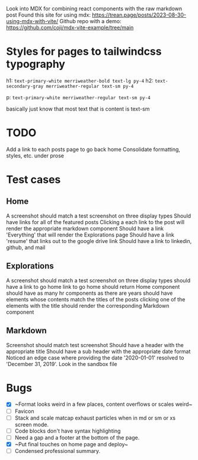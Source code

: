 Look into MDX for combining react components with the raw markdown post
Found this site for using mdx: https://trean.page/posts/2023-08-30-using-mdx-with-vite/
Github repo with a demo: https://github.com/coji/mdx-vite-example/tree/main


# Styles for pages to tailwindcss typography

h1: `text-primary-white merriweather-bold text-lg py-4`
h2: `text-secondary-gray merriweather-regular text-sm py-4`

p: `text-primary-white merriweather-regular text-sm py-4`

basically just know that most text that is content is text-sm

# TODO
Add a link to each posts page to go back home
Consolidate formatting, styles, etc. under prose

# Test cases

## Home
A screenshot should match a test screenshot on three display types
Should have links for all of the featured posts
Clicking a each link to the post will render the appropriate markdown component
Should have a link 'Everything' that will render the Explorations page
Should have a link 'resume' that links out to the google drive link
Should have a link to linkedin, github, and mail

## Explorations
A screenshot should match a test screenshot on three display types
should have a link to go home
link to go home should return Home component
should have as many hr components as there are years
should have elements whose contents match the titles of the posts
clicking one of the elements with the title should render the corresponding Markdown component

## Markdown
Screenshot should match test screenshot
Should have a header with the appropriate title
Should have a sub header with the appropriate date format
Noticed an edge case where providing the date '2020-01-01' resolved to 'December 31, 2019'. Look in the sandbox file


# Bugs

- [x] ~Format looks weird in a few places, content overflows or scales weird~
- [ ] Favicon
- [ ] Stack and scale matcap exhaust particles when in md or sm or xs screen mode.
- [ ] Code blocks don't have syntax highlighting
- [ ] Need a gap and a footer at the bottom of the page.
- [x] ~Put final touches on home page and deploy~
- [ ] Condensed professional summary.
